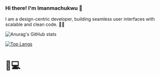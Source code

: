 ### Hi there! I'm Imanmachukwu 👋

I am a design-centric developer, building seamless user interfaces with scalable and clean code. 👨‍💻

![Anurag's GitHub stats](https://github-readme-stats.vercel.app/api?username=imanmachukwu&show_icons=true&theme=radical&border_radius=15&title_color=FFFFFF&text_color=E5F4E3&bg_color=2F2504&icon_color=0B6E4F)

[![Top Langs](https://github-readme-stats.vercel.app/api/top-langs/?username=imanmachukwu&layout=compact&border_radius=15&title_color=FFFFFF&text_color=E5F4E3&bg_color=2F2504&icon_color=0B6E4F)](https://github.com/anuraghazra/github-readme-stats)

# 🎨💻 
